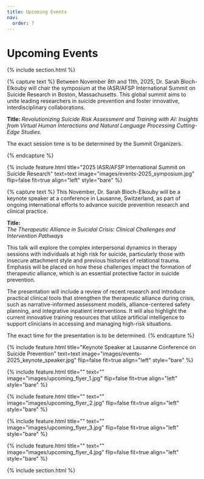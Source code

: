```yaml
---
title: Upcoming Events
nav:
  order: 7
---
```


# Upcoming Events

{% include section.html %}
<p>
  {% capture text %}
  Between November 8th and 11th, 2025, Dr. Sarah Bloch-Elkouby will chair the symposium at the IASR/AFSP International Summit on Suicide Research in Boston, Massachusetts. This global summit aims to unite leading researchers in suicide prevention and foster innovative, interdisciplinary collaborations.

  **Title:**
    _Revolutionizing Suicide Risk Assessment and Training with AI: Insights from Virtual Human Interactions and Natural Language Processing Cutting-Edge Studies._
  
  The exact session time is to be determined by the Summit Organizers.
  
  {% endcapture %}

  {% include feature.html
    title="2025 IASR/AFSP International Summit on Suicide Research"
    text=text
    image="images/events-2025_symposium.jpg"
    flip=false
    fit=true
    align="left"
    style="bare"
  %}
</p>

<p>
  {% capture text %}
  This November, Dr. Sarah Bloch-Elkouby will be a keynote speaker at a conference in Lausanne, Switzerland, as part of ongoing international efforts to advance suicide prevention research and clinical practice.

  **Title:**  
  _The Therapeutic Alliance in Suicidal Crisis: Clinical Challenges and Intervention Pathways_

  This talk will explore the complex interpersonal dynamics in therapy sessions with individuals at high risk for suicide, particularly those with insecure attachment style and previous histories of relational trauma. Emphasis will be placed on how these challenges impact the formation of therapeutic alliance, which is an essential protective factor in suicide prevention.

  The presentation will include a review of recent research and introduce practical clinical tools that strengthen the therapeutic alliance during crisis, such as narrative-informed assessment models, alliance-centered safety planning, and integrative inpatient interventions. It will also highlight the current innovative training resources that utilize artificial intelligence to support clinicians in accessing and managing high-risk situations.

  The exact time for the presentation is to be determined.
  {% endcapture %}

  <!-- === Main Feature Section === -->
{% include feature.html
    title="Keynote Speaker at Lausanne Conference on Suicide Prevention"
    text=text
    image="images/events-2025_keynote_speaker.jpg"
    flip=false
    fit=true
    align="left"
    style="bare"
%}

<!-- === Flyers Row Section === -->
<div class="flyer-row">
  {% include feature.html
      title=""
      text=""
      image="images/upcoming_flyer_1.jpg" 
      flip=false
      fit=true
      align="left"
      style="bare"
  %}

  {% include feature.html
      title=""
      text=""
      image="images/upcoming_flyer_2.jpg" 
      flip=false
      fit=true
      align="left"
      style="bare"
  %}

  {% include feature.html
      title=""
      text=""
      image="images/upcoming_flyer_3.jpg" 
      flip=false
      fit=true
      align="left"
      style="bare"
  %}

  {% include feature.html
      title=""
      text=""
      image="images/upcoming_flyer_4.jpg" 
      flip=false
      fit=true
      align="left"
      style="bare"
  %}
</div>

{% include section.html %}
